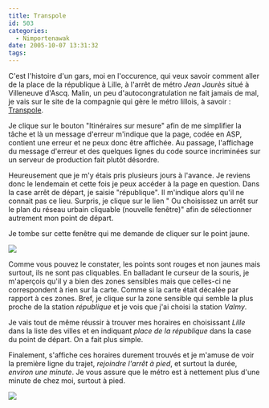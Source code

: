```yaml
---
title: Transpole
id: 503
categories:
  - Nimportenawak
date: 2005-10-07 13:31:32
tags:
---
```


C'est l'histoire d'un gars, moi en l'occurence, qui veux savoir comment aller de la place de la république à Lille, à l'arrêt de métro _Jean Jaurès_ situé à Villeneuve d'Ascq. Malin, un peu d'autocongratulation ne fait jamais de mal, je vais sur le site de la compagnie qui gère le métro lillois, à savoir&nbsp;: [Transpole](http://www.transpole.fr/).

Je clique sur le bouton "Itinéraires sur mesure" afin de me simplifier la tâche et là un message d'erreur m'indique que la page, codée en ASP, contient une erreur et ne peux donc être affichée. Au passage, l'affichage du message d'erreur et des quelques lignes du code source incriminées sur un serveur de production fait plutôt désordre.

Heureusement que je m'y étais pris plusieurs jours à l'avance. Je reviens donc le lendemain et cette fois je peux accéder à la page en question. Dans la case arrêt de départ, je saisie "république". Il m'indique alors qu'il ne connait pas ce lieu. Surpris, je clique sur le lien " Ou choisissez un arrêt sur le plan du réseau urbain cliquable (nouvelle fenêtre)" afin de sélectionner autrement mon point de départ.

Je tombe sur cette fenêtre qui me demande de cliquer sur le point jaune.

![](/images/transpole.png)

Comme vous pouvez le constater, les points sont rouges et non jaunes mais surtout, ils ne sont pas cliquables. En balladant le curseur de la souris, je m'aperçois qu'il y a bien des zones sensibles mais que celles-ci ne correspondent à rien sur la carte. Comme si la carte était décalée par rapport à ces zones. Bref, je clique sur la zone sensible qui semble la plus proche de la station _république_ et je vois que j'ai choisi la station _Valmy_.

Je vais tout de même réussir à trouver mes horaires en choisissant _Lille_ dans la liste des villes et en indiquant _place de la république_ dans la case du point de départ. On a fait plus simple.

Finalement, s'affiche ces horaires durement trouvés et je m'amuse de voir la première ligne du trajet, _rejoindre l'arrêt à pied_, et surtout la durée, _environ une minute_. Je vous assure que le métro est à nettement plus d'une minute de chez moi, surtout à pied.

![](/images/transpole2.png)